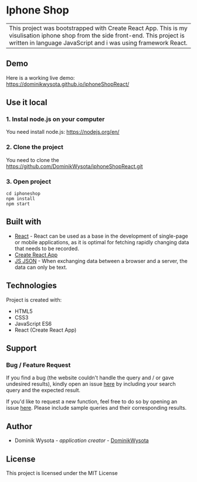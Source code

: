 # Iphone Shop

<table>
<tr>
<td>
  This project was bootstrapped with Create React App. This is my visulisation iphone shop from the side front-end. This project is written in language JavaScript and i was using framework React.
</td>
</tr>
</table>

## Demo

Here is a working live demo: https://dominikwysota.github.io/iphoneShopReact/

## Use it local

### 1. Instal node.js on your computer
You need install node.js: https://nodejs.org/en/

### 2. Clone the project
You need to clone the https://github.com/DominikWysota/iphoneShopReact.git

### 3. Open project
```
cd iphoneshop
npm install
npm start
```

## Built with
- [React](https://reactjs.org/) - React can be used as a base in the development of single-page or mobile applications, as it is optimal for fetching rapidly changing data that needs to be recorded.
- [Create React App](https://facebook.github.io/create-react-app/docs/getting-started)
- [JS JSON](https://www.w3schools.com/js/js_json_intro.asp) - When exchanging data between a browser and a server,
the data can only be text.

## Technologies

Project is created with:
- HTML5
- CSS3
- JavaScript ES6
- React (Create React App)

## Support

### Bug / Feature Request

If you find a bug (the website couldn't handle the query and / or gave undesired results), 
kindly open an issue [here](https://github.com/DominikWysota/iphoneShopReact/issues) by including your 
search query and the expected result.

If you'd like to request a new function, feel free to do so by opening an
issue [here](https://github.com/DominikWysota/iphoneShopReact/issues). 
Please include sample queries and their corresponding results.

## Author

- Dominik Wysota - *application creator* - [DominikWysota](https://github.com/DominikWysota)

## License

This project is licensed under the MIT License
